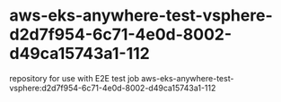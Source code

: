 # aws-eks-anywhere-test-vsphere-d2d7f954-6c71-4e0d-8002-d49ca15743a1-112
repository for use with E2E test job aws-eks-anywhere-test-vsphere:d2d7f954-6c71-4e0d-8002-d49ca15743a1-112
